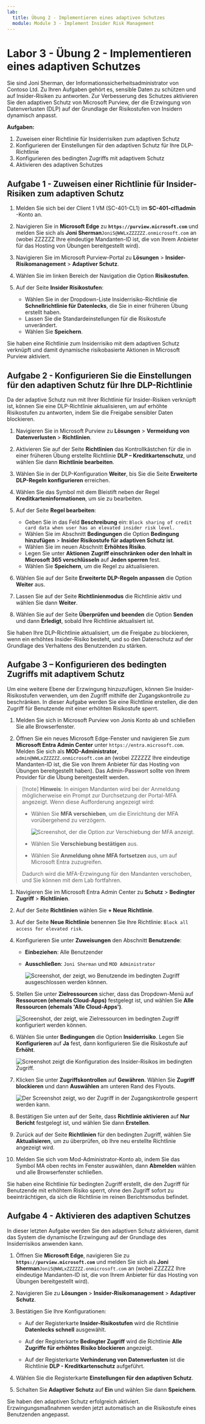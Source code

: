 ```yaml
---
lab:
  title: Übung 2 - Implementieren eines adaptiven Schutzes
  module: Module 3 - Implement Insider Risk Management
---
```


# Labor 3 - Übung 2 - Implementieren eines adaptiven Schutzes

Sie sind Joni Sherman, der Informationssicherheitsadministrator von Contoso Ltd. Zu Ihren Aufgaben gehört es, sensible Daten zu schützen und auf Insider-Risiken zu antworten. Zur Verbesserung des Schutzes aktivieren Sie den adaptiven Schutz von Microsoft Purview, der die Erzwingung von Datenverlusten (DLP) auf der Grundlage der Risikostufen von Insidern dynamisch anpasst.

**Aufgaben:**

1. Zuweisen einer Richtlinie für Insiderrisiken zum adaptiven Schutz
1. Konfigurieren der Einstellungen für den adaptiven Schutz für Ihre DLP-Richtlinie
1. Konfigurieren des bedingten Zugriffs mit adaptivem Schutz
1. Aktivieren des adaptiven Schutzes

## Aufgabe 1 - Zuweisen einer Richtlinie für Insider-Risiken zum adaptiven Schutz

1. Melden Sie sich bei der Client 1 VM (SC-401-CL1) im **SC-401-cl1\admin** -Konto an.

1. Navigieren Sie in **Microsoft Edge** zu **`https://purview.microsoft.com`** und melden Sie sich als **Joni Sherman**`JoniS@WWLxZZZZZZ.onmicrosoft.com` an (wobei ZZZZZZ Ihre eindeutige Mandanten-ID ist, die von Ihrem Anbieter für das Hosting von Übungen bereitgestellt wird).

1. Navigieren Sie im Microsoft Purview-Portal zu **Lösungen** > **Insider-Risikomanagement** > **Adaptiver Schutz**.

1. Wählen Sie im linken Bereich der Navigation die Option **Risikostufen**.

1. Auf der Seite **Insider Risikostufen**:

   - Wählen Sie in der Dropdown-Liste Insiderrisiko-Richtlinie die **Schnellrichtlinie für Datenlecks**, die Sie in einer früheren Übung erstellt haben.
   - Lassen Sie die Standardeinstellungen für die Risikostufe unverändert.
   - Wählen Sie **Speichern**.

Sie haben eine Richtlinie zum Insiderrisiko mit dem adaptiven Schutz verknüpft und damit dynamische risikobasierte Aktionen in Microsoft Purview aktiviert.

## Aufgabe 2 - Konfigurieren Sie die Einstellungen für den adaptiven Schutz für Ihre DLP-Richtlinie

Da der adaptive Schutz nun mit Ihrer Richtlinie für Insider-Risiken verknüpft ist, können Sie eine DLP-Richtlinie aktualisieren, um auf erhöhte Risikostufen zu antworten, indem Sie die Freigabe sensibler Daten blockieren.

1. Navigieren Sie in Microsoft Purview zu **Lösungen** > **Vermeidung von Datenverlusten** > **Richtlinien**.

1. Aktivieren Sie auf der Seite **Richtlinien** das Kontrollkästchen für die in einer früheren Übung erstellte Richtlinie **DLP – Kreditkartenschutz**, und wählen Sie dann **Richtlinie bearbeiten**.

1. Wählen Sie in der DLP-Konfiguration **Weiter**, bis Sie die Seite **Erweiterte DLP-Regeln konfigurieren** erreichen.

1. Wählen Sie das Symbol mit dem Bleistift neben der Regel **Kreditkarteninformationen**, um sie zu bearbeiten.

1. Auf der Seite **Regel bearbeiten**:
   - Geben Sie in das Feld **Beschreibung** ein: `Block sharing of credit card data when user has an elevated insider risk level.`
   - Wählen Sie im Abschnitt **Bedingungen** die Option **Bedingung hinzufügen** > **Insider Risikostufe für adaptiven Schutz ist**.
   - Wählen Sie im neuen Abschnitt **Erhöhtes Risiko**.
   - Legen Sie unter **Aktionen** **Zugriff einschränken oder den Inhalt in Microsoft 365 verschlüsseln** auf **Jeden sperren** fest.
   - Wählen Sie **Speichern**, um die Regel zu aktualisieren.

1. Wählen Sie auf der Seite **Erweiterte DLP-Regeln anpassen** die Option **Weiter** aus.

1. Lassen Sie auf der Seite **Richtlinienmodus** die Richtlinie aktiv und wählen Sie dann **Weiter**.

1. Wählen Sie auf der Seite **Überprüfen und beenden** die Option **Senden** und dann **Erledigt**, sobald Ihre Richtlinie aktualisiert ist.

Sie haben Ihre DLP-Richtlinie aktualisiert, um die Freigabe zu blockieren, wenn ein erhöhtes Insider-Risiko besteht, und so den Datenschutz auf der Grundlage des Verhaltens des Benutzenden zu stärken.

## Aufgabe 3 – Konfigurieren des bedingten Zugriffs mit adaptivem Schutz

Um eine weitere Ebene der Erzwingung hinzuzufügen, können Sie Insider-Risikostufen verwenden, um den Zugriff mithilfe der Zugangskontrolle zu beschränken. In dieser Aufgabe werden Sie eine Richtlinie erstellen, die den Zugriff für Benutzende mit einer erhöhten Risikostufe sperrt.

1. Melden Sie sich in Microsoft Purview von Jonis Konto ab und schließen Sie alle Browserfenster.

1. Öffnen Sie ein neues Microsoft Edge-Fenster und navigieren Sie zum **Microsoft Entra Admin Center** unter `https://entra.microsoft.com`. Melden Sie sich als **MOD-Administrator**, `admin@WWLxZZZZZZ.onmicrosoft.com` an (wobei ZZZZZZ Ihre eindeutige Mandanten-ID ist, die Sie von Ihrem Anbieter für das Hosting von Übungen bereitgestellt haben). Das Admin-Passwort sollte von Ihrem Provider für die Übung bereitgestellt werden.

> [!note] **Hinweis**: In einigen Mandanten wird bei der Anmeldung möglicherweise ein Prompt zur Durchsetzung der Portal-MFA angezeigt. Wenn diese Aufforderung angezeigt wird:
> - Wählen Sie **MFA verschieben**, um die Einrichtung der MFA vorübergehend zu verzögern.
>
>   ![Screenshot, der die Option zur Verschiebung der MFA anzeigt.](../Media/postpone-mfa.png)
> - Wählen Sie **Verschiebung bestätigen** aus.
>
> - Wählen Sie **Anmeldung ohne MFA fortsetzen** aus, um auf Microsoft Entra zuzugreifen.
>
> Dadurch wird die MFA-Erzwingung für den Mandanten verschoben, und Sie können mit dem Lab fortfahren.

1. Navigieren Sie im Microsoft Entra Admin Center zu **Schutz** > **Bedingter Zugriff** > **Richtlinien**.

1. Auf der Seite **Richtlinien** wählen Sie **+ Neue Richtlinie**.

1. Auf der Seite **Neue Richtlinie** benennen Sie Ihre Richtlinie: `Block all access for elevated risk`.

1. Konfigurieren Sie unter **Zuweisungen** den Abschnitt **Benutzende**:

   - **Einbeziehen**: Alle Benutzender  
   - **Ausschließen**: `Joni Sherman` und `MOD Administrator`

     ![Screenshot, der zeigt, wo Benutzende im bedingten Zugriff ausgeschlossen werden können.](../Media/ca-exclude-users.png)

1. Stellen Sie unter **Zielressourcen** sicher, dass das Dropdown-Menü auf **Ressourcen (ehemals Cloud-Apps)** festgelegt ist, und wählen Sie **Alle Ressourcen (ehemals 'Alle Cloud-Apps')**.

     ![Screenshot, der zeigt, wie Zielressourcen im bedingten Zugriff konfiguriert werden können.](../Media/ca-target-resources.png)

1. Wählen Sie unter **Bedingungen** die Option **Insiderrisiko**. Legen Sie **Konfigurieren** auf **Ja** fest, dann konfigurieren Sie die Risikostufe auf **Erhöht**.

     ![Screenshot zeigt die Konfiguration des Insider-Risikos im bedingten Zugriff.](../Media/ca-insider-risk-levels.png)

1. Klicken Sie unter **Zugriffskontrollen** auf **Gewähren**. Wählen Sie **Zugriff blockieren** und dann **Auswählen** am unteren Rand des Flyouts.

     ![Der Screenshot zeigt, wo der Zugriff in der Zugangskontrolle gesperrt werden kann.](../Media/ca-block-access.png)

1. Bestätigen Sie unten auf der Seite, dass **Richtlinie aktivieren** auf **Nur Bericht** festgelegt ist, und wählen Sie dann **Erstellen**.

1. Zurück auf der Seite **Richtlinien** für den bedingten Zugriff, wählen Sie **Aktualisieren**, um zu überprüfen, ob Ihre neu erstellte Richtlinie angezeigt wird.

1. Melden Sie sich vom Mod-Administrator-Konto ab, indem Sie das Symbol MA oben rechts im Fenster auswählen, dann **Abmelden** wählen und alle Browserfenster schließen.

Sie haben eine Richtlinie für bedingten Zugriff erstellt, die den Zugriff für Benutzende mit erhöhtem Risiko sperrt, ohne den Zugriff sofort zu beeinträchtigen, da sich die Richtlinie im reinen Berichtsmodus befindet.

## Aufgabe 4 - Aktivieren des adaptiven Schutzes

In dieser letzten Aufgabe werden Sie den adaptiven Schutz aktivieren, damit das System die dynamische Erzwingung auf der Grundlage des Insiderrisikos anwenden kann.

1. Öffnen Sie **Microsoft Edge**, navigieren Sie zu **`https://purview.microsoft.com`** und melden Sie sich als **Joni Sherman**`JoniS@WWLxZZZZZZ.onmicrosoft.com` an (wobei ZZZZZZ Ihre eindeutige Mandanten-ID ist, die von Ihrem Anbieter für das Hosting von Übungen bereitgestellt wird).

1. Navigieren Sie zu **Lösungen** > **Insider-Risikomanagement** > **Adaptiver Schutz**.

1. Bestätigen Sie Ihre Konfigurationen:

   - Auf der Registerkarte **Insider-Risikostufen** wird die Richtlinie **Datenlecks schnell** ausgewählt.

   - Auf der Registerkarte **Bedingter Zugriff** wird die Richtlinie **Alle Zugriffe für erhöhtes Risiko blockieren** angezeigt.

   - Auf der Registerkarte **Verhinderung von Datenverlusten** ist die Richtlinie **DLP - Kreditkartenschutz** aufgeführt.

1. Wählen Sie die Registerkarte **Einstellungen für den adaptiven Schutz**.

1. Schalten Sie **Adaptiver Schutz** auf **Ein** und wählen Sie dann **Speichern**.

Sie haben den adaptiven Schutz erfolgreich aktiviert. Erzwingungsmaßnahmen werden jetzt automatisch an die Risikostufe eines Benutzenden angepasst.
